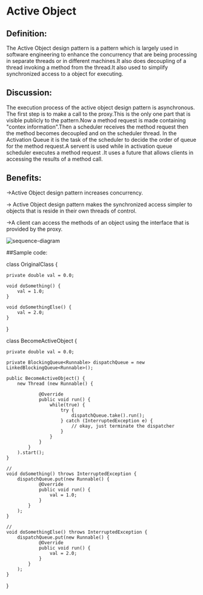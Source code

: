 # Active Object

## Definition:

The Active Object design pattern is a pattern which is largely used in
software engineering to enhance the concurrency that are being processing
in separate threads or in different machines.It also does decoupling of 
a thread invoking a method from the thread.It also used to simplify
synchronized access to a object for executing.

## Discussion:

The execution process of the active object design pattern is asynchronous.
The first step is to make a call to the proxy.This is the only one part
that is visible publicly to the pattern.Now a method request is made 
containing "contex information".Then a scheduler receives the method 
request then the method becomes decoupled and on the scheduler thread.
In the  Activation Queue it is the task of the scheduler to decide the order of queue for the method request.A servent is used while in activation queue scheduler executes a method request .It uses a future 
that allows clients in accessing the results of a method call.

## Benefits:

->Active Object design pattern increases concurrency.

-> Active Object design pattern makes the synchronized access simpler to objects that  is reside in their own threads of control.

->A client can access the methods of an object using the interface
that is provided by the proxy.

![sequence-diagram](https://image.slidesharecdn.com/activeobject-presentation-120301221004-phpapp02/95/active-object-design-pattern-4-638.jpg?cb=1369843883)

##Sample code:


class OriginalClass {

    private double val = 0.0;
    
    void doSomething() {
        val = 1.0;
    }

    void doSomethingElse() {
        val = 2.0;
    }
}

class BecomeActiveObject {

    private double val = 0.0;

    private BlockingQueue<Runnable> dispatchQueue = new LinkedBlockingQueue<Runnable>();

    public BecomeActiveObject() {
        new Thread (new Runnable() {
                    
                @Override
                public void run() {
                    while(true) {
                        try {
                            dispatchQueue.take().run();
                        } catch (InterruptedException e) {   
                            // okay, just terminate the dispatcher
                        }
                    }
                }
            }
        ).start();
    }

    //
    void doSomething() throws InterruptedException {
        dispatchQueue.put(new Runnable() {
                @Override
                public void run() { 
                    val = 1.0; 
                }
            }
        );
    }

    //
    void doSomethingElse() throws InterruptedException {
        dispatchQueue.put(new Runnable() {
                @Override
                public void run() { 
                    val = 2.0; 
                }
            }
        );
    }
}



